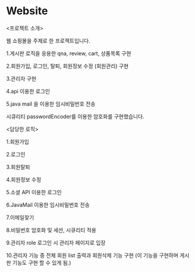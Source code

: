 # Website
<프로젝트 소개>  

웹 쇼핑몰을 주제로 한 프로젝트입니다.

1.게시판 로직을 응용한 qna, review, cart, 상품목록 구현

2.회원가입, 로그인, 탈퇴, 회원정보 수정 (회원관리) 구현

3.관리자 구현

4.api 이용한 로그인

5.java mail 을 이용한 임시비밀번호 전송

시큐리티 passwordEncoder를 이용한 암호화를 구현했습니다.

<담당한 로직>

1.회원가입

2.로그인

3.회원탈퇴

4.회원정보 수정

5.소셜 API 이용한 로그인


6.JavaMail 이용한 임시비밀번호 전송



7.이메일찾기

8.비밀번호 암호화 및 세션, 시큐리티 적용

9.관리자 role 로그인 시 관리자 페이지로 입장

10.관리자 기능 중 전체 회원 list 출력과 회원삭제 기능 구현 (이 기능을 구현하며 게시판 기능도 구현 할 수 있게 됨.)

